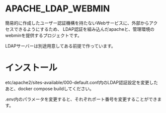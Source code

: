 # APACHE_LDAP_WEBMIN
簡易的に作成したユーザー認証機構を持たないWebサービスに、外部からアクセスできるようにするため、
LDAP認証を組み込んだapacheと、管理環境のwebminを提供するプロジェクトです。

LDAPサーバーは別途用意してある前提で作っています。

# インストール
etc/apache2/sites-available/000-default.conf内のLDAP認証設定を変更したあと、docker compose buildしてください。

.env内のパラメータを変更すると、それぞれポート番号を変更することができます。

